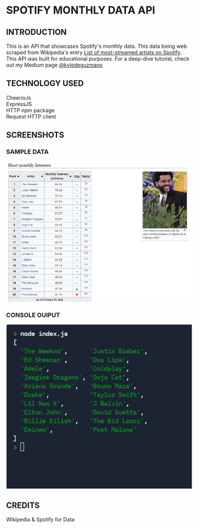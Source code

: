 # SPOTIFY MONTHLY DATA API

## INTRODUCTION
This is an API that showcases Spotify's monthly data. This data being web scraped from Wikipedia's entry 
[List of most-streamed artists on Spotify](https://en.wikipedia.org/wiki/List_of_most-streamed_artists_on_Spotify). This API was built for educational purposes. For a deep-dive 
tutorial, check out my Medium page [@kyledeguzmanx](https://medium.com/@kyledeguzmanx)

## TECHNOLOGY USED

CheerioJs  
ExpressJS  
HTTP npm package  
Request HTTP client  

## SCREENSHOTS
### SAMPLE DATA
![](https://github.com/kyledeguzmanx/fDev-API-SpotifyMonthlyStreams/blob/main/screenshots/listeners-artist.jpg?raw=true)
### CONSOLE OUIPUT
![](https://github.com/kyledeguzmanx/fDev-API-SpotifyMonthlyStreams/blob/main/screenshots/listeners-artistt.jpg?raw=true)

## CREDITS
Wikipedia & Spotify for Data
